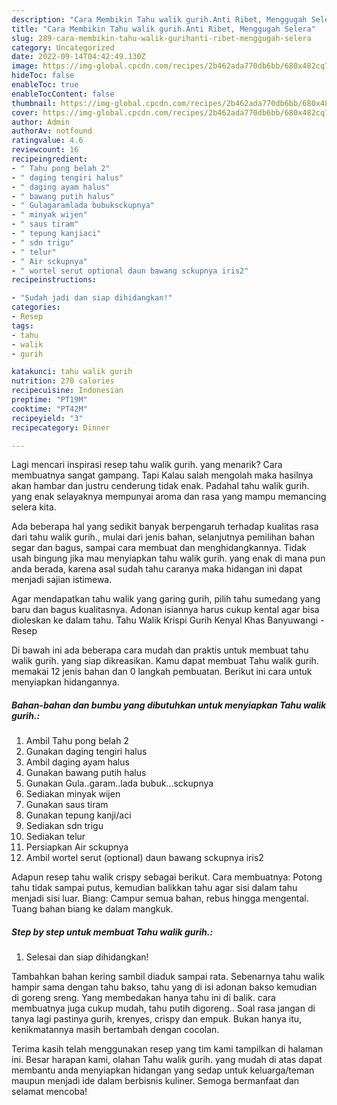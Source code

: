 ```yaml
---
description: "Cara Membikin Tahu walik gurih.Anti Ribet, Menggugah Selera"
title: "Cara Membikin Tahu walik gurih.Anti Ribet, Menggugah Selera"
slug: 289-cara-membikin-tahu-walik-gurihanti-ribet-menggugah-selera
category: Uncategorized
date: 2022-09-14T04:42:49.130Z
image: https://img-global.cpcdn.com/recipes/2b462ada770db6bb/680x482cq70/tahu-walik-gurih-foto-resep-utama.jpg
hideToc: false
enableToc: true
enableTocContent: false
thumbnail: https://img-global.cpcdn.com/recipes/2b462ada770db6bb/680x482cq70/tahu-walik-gurih-foto-resep-utama.jpg
cover: https://img-global.cpcdn.com/recipes/2b462ada770db6bb/680x482cq70/tahu-walik-gurih-foto-resep-utama.jpg
author: Admin
authorAv: notfound
ratingvalue: 4.6
reviewcount: 16
recipeingredient:
- " Tahu pong belah 2"
- " daging tengiri halus"
- " daging ayam halus"
- " bawang putih halus"
- " Gulagaramlada bubuksckupnya"
- " minyak wijen"
- " saus tiram"
- " tepung kanjiaci"
- " sdn trigu"
- " telur"
- " Air sckupnya"
- " wortel serut optional daun bawang sckupnya iris2"
recipeinstructions:

- "Sudah jadi dan siap dihidangkan!"
categories:
- Resep
tags:
- tahu
- walik
- gurih

katakunci: tahu walik gurih 
nutrition: 270 calories
recipecuisine: Indonesian
preptime: "PT19M"
cooktime: "PT42M"
recipeyield: "3"
recipecategory: Dinner

---
```



Lagi mencari inspirasi resep tahu walik gurih. yang menarik? Cara membuatnya sangat gampang. Tapi Kalau salah mengolah maka hasilnya akan hambar dan justru cenderung tidak enak. Padahal tahu walik gurih. yang enak selayaknya mempunyai aroma dan rasa yang mampu memancing selera kita.


Ada beberapa hal yang sedikit banyak berpengaruh terhadap kualitas rasa dari tahu walik gurih., mulai dari jenis bahan, selanjutnya pemilihan bahan segar dan bagus, sampai cara membuat dan menghidangkannya. Tidak usah bingung jika mau menyiapkan tahu walik gurih. yang enak di mana pun anda berada, karena asal sudah tahu caranya maka hidangan ini dapat menjadi sajian istimewa.

Agar mendapatkan tahu walik yang garing gurih, pilih tahu sumedang yang baru dan bagus kualitasnya. Adonan isiannya harus cukup kental agar bisa dioleskan ke dalam tahu. Tahu Walik Krispi Gurih Kenyal Khas Banyuwangi - Resep


Di bawah ini ada beberapa cara mudah dan praktis untuk membuat tahu walik gurih. yang siap dikreasikan. Kamu dapat membuat Tahu walik gurih. memakai 12 jenis bahan dan 0 langkah pembuatan. Berikut ini cara untuk menyiapkan hidangannya.

<!--inarticleads1-->

##### Bahan-bahan dan bumbu yang dibutuhkan untuk menyiapkan Tahu walik gurih.:

1. Ambil  Tahu pong belah 2
1. Gunakan  daging tengiri halus
1. Ambil  daging ayam halus
1. Gunakan  bawang putih halus
1. Gunakan  Gula..garam..lada bubuk...sckupnya
1. Sediakan  minyak wijen
1. Gunakan  saus tiram
1. Gunakan  tepung kanji/aci
1. Sediakan  sdn trigu
1. Sediakan  telur
1. Persiapkan  Air sckupnya
1. Ambil  wortel serut (optional) daun bawang sckupnya iris2


Adapun resep tahu walik crispy sebagai berikut. Cara membuatnya: Potong tahu tidak sampai putus, kemudian balikkan tahu agar sisi dalam tahu menjadi sisi luar. Biang: Campur semua bahan, rebus hingga mengental. Tuang bahan biang ke dalam mangkuk. 

<!--inarticleads2-->

##### Step by step untuk membuat Tahu walik gurih.:


1. Selesai dan siap dihidangkan!

Tambahkan bahan kering sambil diaduk sampai rata. Sebenarnya tahu walik hampir sama dengan tahu bakso, tahu yang di isi adonan bakso kemudian di goreng sreng. Yang membedakan hanya tahu ini di balik. cara membuatnya juga cukup mudah, tahu putih digoreng.. Soal rasa jangan di tanya lagi pastinya gurih, krenyes, crispy dan empuk. Bukan hanya itu, kenikmatannya masih bertambah dengan cocolan. 

Terima kasih telah menggunakan resep yang tim kami tampilkan di halaman ini. Besar harapan kami, olahan Tahu walik gurih. yang mudah di atas dapat membantu anda menyiapkan hidangan yang sedap untuk keluarga/teman maupun menjadi ide dalam berbisnis kuliner. Semoga bermanfaat dan selamat mencoba!
